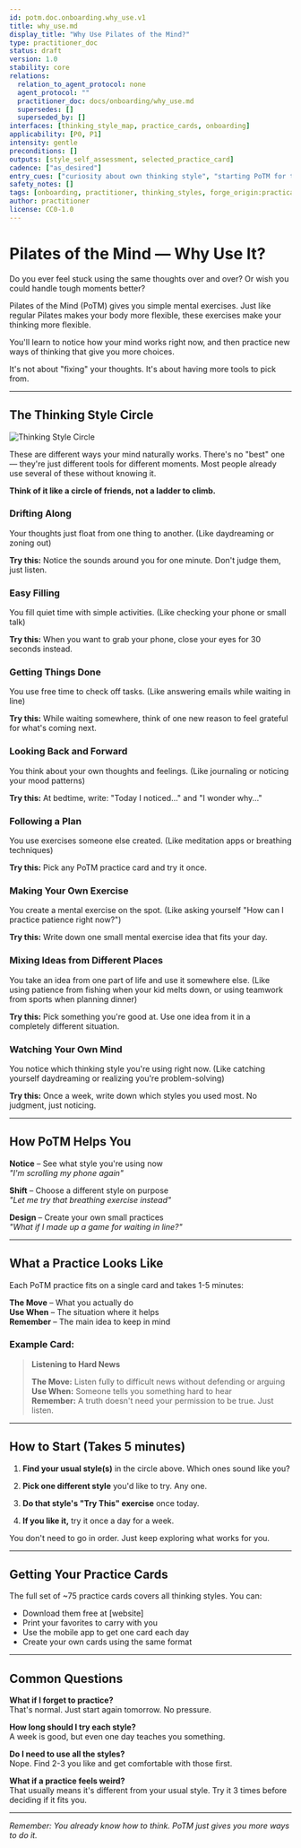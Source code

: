 ```yaml
---
id: potm.doc.onboarding.why_use.v1
title: why_use.md
display_title: "Why Use Pilates of the Mind?"
type: practitioner_doc
status: draft
version: 1.0
stability: core
relations:
  relation_to_agent_protocol: none
  agent_protocol: ""
  practitioner_doc: docs/onboarding/why_use.md
  supersedes: []
  superseded_by: []
interfaces: [thinking_style_map, practice_cards, onboarding]
applicability: [P0, P1]
intensity: gentle
preconditions: []
outputs: [style_self_assessment, selected_practice_card]
cadence: ["as_desired"]
entry_cues: ["curiosity about own thinking style", "starting PoTM for the first time"]
safety_notes: []
tags: [onboarding, practitioner, thinking_styles, forge_origin:practical_observation, spiral_eval:naive_user_design]
author: practitioner
license: CC0-1.0
---
```


# Pilates of the Mind — Why Use It?

Do you ever feel stuck using the same thoughts over and over? Or wish you could handle tough moments better? 

Pilates of the Mind (PoTM) gives you simple mental exercises. Just like regular Pilates makes your body more flexible, these exercises make your thinking more flexible.

You'll learn to notice how your mind works right now, and then practice new ways of thinking that give you more choices.

It's not about "fixing" your thoughts. It's about having more tools to pick from.

---

## The Thinking Style Circle

![Thinking Style Circle](../../assets/thinking_style_circle.png "Thinking Style Circle")

These are different ways your mind naturally works. There's no "best" one — they're just different tools for different moments. Most people already use several of these without knowing it.

**Think of it like a circle of friends, not a ladder to climb.**

### Drifting Along
Your thoughts just float from one thing to another. (Like daydreaming or zoning out)

**Try this:** Notice the sounds around you for one minute. Don't judge them, just listen.

### Easy Filling  
You fill quiet time with simple activities. (Like checking your phone or small talk)

**Try this:** When you want to grab your phone, close your eyes for 30 seconds instead.

### Getting Things Done
You use free time to check off tasks. (Like answering emails while waiting in line)

**Try this:** While waiting somewhere, think of one new reason to feel grateful for what's coming next.

### Looking Back and Forward
You think about your own thoughts and feelings. (Like journaling or noticing your mood patterns)

**Try this:** At bedtime, write: "Today I noticed..." and "I wonder why..."

### Following a Plan
You use exercises someone else created. (Like meditation apps or breathing techniques)  

**Try this:** Pick any PoTM practice card and try it once.

### Making Your Own Exercise
You create a mental exercise on the spot. (Like asking yourself "How can I practice patience right now?")

**Try this:** Write down one small mental exercise idea that fits your day.

### Mixing Ideas from Different Places
You take an idea from one part of life and use it somewhere else. (Like using patience from fishing when your kid melts down, or using teamwork from sports when planning dinner)

**Try this:** Pick something you're good at. Use one idea from it in a completely different situation.

### Watching Your Own Mind
You notice which thinking style you're using right now. (Like catching yourself daydreaming or realizing you're problem-solving)

**Try this:** Once a week, write down which styles you used most. No judgment, just noticing.

---

## How PoTM Helps You

**Notice** – See what style you're using now  
*"I'm scrolling my phone again"*

**Shift** – Choose a different style on purpose  
*"Let me try that breathing exercise instead"*  

**Design** – Create your own small practices  
*"What if I made up a game for waiting in line?"*

---

## What a Practice Looks Like

Each PoTM practice fits on a single card and takes 1-5 minutes:

**The Move** – What you actually do  
**Use When** – The situation where it helps  
**Remember** – The main idea to keep in mind

### Example Card:

> **Listening to Hard News**
> 
> **The Move:** Listen fully to difficult news without defending or arguing  
> **Use When:** Someone tells you something hard to hear  
> **Remember:** A truth doesn't need your permission to be true. Just listen.

---

## How to Start (Takes 5 minutes)

1. **Find your usual style(s)** in the circle above. Which ones sound like you?

2. **Pick one different style** you'd like to try. Any one.

3. **Do that style's "Try This" exercise** once today.

4. **If you like it,** try it once a day for a week.

You don't need to go in order. Just keep exploring what works for you.

---

## Getting Your Practice Cards

The full set of ~75 practice cards covers all thinking styles. You can:
- Download them free at [website]
- Print your favorites to carry with you  
- Use the mobile app to get one card each day
- Create your own cards using the same format

---

## Common Questions

**What if I forget to practice?**  
That's normal. Just start again tomorrow. No pressure.

**How long should I try each style?**  
A week is good, but even one day teaches you something.

**Do I need to use all the styles?**  
Nope. Find 2-3 you like and get comfortable with those first.

**What if a practice feels weird?**  
That usually means it's different from your usual style. Try it 3 times before deciding if it fits you.

---

*Remember: You already know how to think. PoTM just gives you more ways to do it.*
